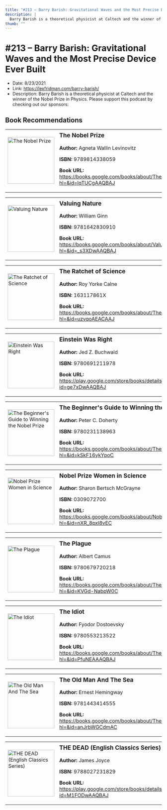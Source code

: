 ```yaml
---
title: "#213 – Barry Barish: Gravitational Waves and the Most Precise Device Ever Built"
description: |
  Barry Barish is a theoretical physicist at Caltech and the winner of the Nobel Prize in Physics. Please support this podcast by checking out our sponsors:"
thumb: ""
---
```


# #213 – Barry Barish: Gravitational Waves and the Most Precise Device Ever Built

  - Date: 8/23/2021
  - Link: https://lexfridman.com/barry-barish/
  - Description: Barry Barish is a theoretical physicist at Caltech and the winner of the Nobel Prize in Physics. Please support this podcast by checking out our sponsors:

## Book Recommendations

<table style="border: none;"><tr style="border: none;"><td style="border: none;"><img src="https://books.google.com/books/content?id=lqTUCgAAQBAJ&printsec=frontcover&img=1&zoom=1&edge=curl&source=gbs_api" alt="The Nobel Prize" width="150" style="vertical-align: top;"></td><td style="border: none; vertical-align: top;"><h3 style='margin-top: 5'>The Nobel Prize</h3><p><strong>Author:</strong> Agneta Wallin Levinovitz</p><p><strong>ISBN:</strong> 9789814338059</p><p><strong>Book URL:</strong> <a href="https://books.google.com/books/about/The_Nobel_Prize.html?hl=&id=lqTUCgAAQBAJ">https://books.google.com/books/about/The_Nobel_Prize.html?hl=&id=lqTUCgAAQBAJ</a></p></td></tr></table>
<table style="border: none;"><tr style="border: none;"><td style="border: none;"><img src="https://books.google.com/books/content?id=_s3XDwAAQBAJ&printsec=frontcover&img=1&zoom=1&edge=curl&source=gbs_api" alt="Valuing Nature" width="150" style="vertical-align: top;"></td><td style="border: none; vertical-align: top;"><h3 style='margin-top: 5'>Valuing Nature</h3><p><strong>Author:</strong> William Ginn</p><p><strong>ISBN:</strong> 9781642830910</p><p><strong>Book URL:</strong> <a href="https://books.google.com/books/about/Valuing_Nature.html?hl=&id=_s3XDwAAQBAJ">https://books.google.com/books/about/Valuing_Nature.html?hl=&id=_s3XDwAAQBAJ</a></p></td></tr></table>
<table style="border: none;"><tr style="border: none;"><td style="border: none;"><img src="https://books.google.com/books/content?id=uzvqoAEACAAJ&printsec=frontcover&img=1&zoom=1&source=gbs_api" alt="The Ratchet of Science" width="150" style="vertical-align: top;"></td><td style="border: none; vertical-align: top;"><h3 style='margin-top: 5'>The Ratchet of Science</h3><p><strong>Author:</strong> Roy Yorke Calne</p><p><strong>ISBN:</strong> 163117861X</p><p><strong>Book URL:</strong> <a href="https://books.google.com/books/about/The_Ratchet_of_Science.html?hl=&id=uzvqoAEACAAJ">https://books.google.com/books/about/The_Ratchet_of_Science.html?hl=&id=uzvqoAEACAAJ</a></p></td></tr></table>
<table style="border: none;"><tr style="border: none;"><td style="border: none;"><img src="https://books.google.com/books/content?id=ge7xDwAAQBAJ&printsec=frontcover&img=1&zoom=1&edge=curl&source=gbs_api" alt="Einstein Was Right" width="150" style="vertical-align: top;"></td><td style="border: none; vertical-align: top;"><h3 style='margin-top: 5'>Einstein Was Right</h3><p><strong>Author:</strong> Jed Z. Buchwald</p><p><strong>ISBN:</strong> 9780691211978</p><p><strong>Book URL:</strong> <a href="https://play.google.com/store/books/details?id=ge7xDwAAQBAJ">https://play.google.com/store/books/details?id=ge7xDwAAQBAJ</a></p></td></tr></table>
<table style="border: none;"><tr style="border: none;"><td style="border: none;"><img src="https://books.google.com/books/content?id=kSkF16ykYpoC&printsec=frontcover&img=1&zoom=1&edge=curl&source=gbs_api" alt="The Beginner's Guide to Winning the Nobel Prize" width="150" style="vertical-align: top;"></td><td style="border: none; vertical-align: top;"><h3 style='margin-top: 5'>The Beginner's Guide to Winning the Nobel Prize</h3><p><strong>Author:</strong> Peter C. Doherty</p><p><strong>ISBN:</strong> 9780231138963</p><p><strong>Book URL:</strong> <a href="https://books.google.com/books/about/The_Beginner_s_Guide_to_Winning_the_Nobe.html?hl=&id=kSkF16ykYpoC">https://books.google.com/books/about/The_Beginner_s_Guide_to_Winning_the_Nobe.html?hl=&id=kSkF16ykYpoC</a></p></td></tr></table>
<table style="border: none;"><tr style="border: none;"><td style="border: none;"><img src="https://books.google.com/books/content?id=nXR_8pxl8vEC&printsec=frontcover&img=1&zoom=1&source=gbs_api" alt="Nobel Prize Women in Science" width="150" style="vertical-align: top;"></td><td style="border: none; vertical-align: top;"><h3 style='margin-top: 5'>Nobel Prize Women in Science</h3><p><strong>Author:</strong> Sharon Bertsch McGrayne</p><p><strong>ISBN:</strong> 0309072700</p><p><strong>Book URL:</strong> <a href="https://books.google.com/books/about/Nobel_Prize_Women_in_Science.html?hl=&id=nXR_8pxl8vEC">https://books.google.com/books/about/Nobel_Prize_Women_in_Science.html?hl=&id=nXR_8pxl8vEC</a></p></td></tr></table>
<table style="border: none;"><tr style="border: none;"><td style="border: none;"><img src="https://books.google.com/books/content?id=KVGd-NabpW0C&printsec=frontcover&img=1&zoom=1&edge=curl&source=gbs_api" alt="The Plague" width="150" style="vertical-align: top;"></td><td style="border: none; vertical-align: top;"><h3 style='margin-top: 5'>The Plague</h3><p><strong>Author:</strong> Albert Camus</p><p><strong>ISBN:</strong> 9780679720218</p><p><strong>Book URL:</strong> <a href="https://books.google.com/books/about/The_Plague.html?hl=&id=KVGd-NabpW0C">https://books.google.com/books/about/The_Plague.html?hl=&id=KVGd-NabpW0C</a></p></td></tr></table>
<table style="border: none;"><tr style="border: none;"><td style="border: none;"><img src="https://books.google.com/books/content?id=PfuNEAAAQBAJ&printsec=frontcover&img=1&zoom=1&source=gbs_api" alt="The Idiot" width="150" style="vertical-align: top;"></td><td style="border: none; vertical-align: top;"><h3 style='margin-top: 5'>The Idiot</h3><p><strong>Author:</strong> Fyodor Dostoevsky</p><p><strong>ISBN:</strong> 9780553213522</p><p><strong>Book URL:</strong> <a href="https://books.google.com/books/about/The_Idiot.html?hl=&id=PfuNEAAAQBAJ">https://books.google.com/books/about/The_Idiot.html?hl=&id=PfuNEAAAQBAJ</a></p></td></tr></table>
<table style="border: none;"><tr style="border: none;"><td style="border: none;"><img src="https://books.google.com/books/content?id=anJrbWGCdmAC&printsec=frontcover&img=1&zoom=1&edge=curl&source=gbs_api" alt="The Old Man And The Sea" width="150" style="vertical-align: top;"></td><td style="border: none; vertical-align: top;"><h3 style='margin-top: 5'>The Old Man And The Sea</h3><p><strong>Author:</strong> Ernest Hemingway</p><p><strong>ISBN:</strong> 9781443414555</p><p><strong>Book URL:</strong> <a href="https://books.google.com/books/about/The_Old_Man_And_The_Sea.html?hl=&id=anJrbWGCdmAC">https://books.google.com/books/about/The_Old_Man_And_The_Sea.html?hl=&id=anJrbWGCdmAC</a></p></td></tr></table>
<table style="border: none;"><tr style="border: none;"><td style="border: none;"><img src="https://books.google.com/books/content?id=M1FODwAAQBAJ&printsec=frontcover&img=1&zoom=1&edge=curl&source=gbs_api" alt="THE DEAD (English Classics Series)" width="150" style="vertical-align: top;"></td><td style="border: none; vertical-align: top;"><h3 style='margin-top: 5'>THE DEAD (English Classics Series)</h3><p><strong>Author:</strong> James Joyce</p><p><strong>ISBN:</strong> 9788027231829</p><p><strong>Book URL:</strong> <a href="https://play.google.com/store/books/details?id=M1FODwAAQBAJ">https://play.google.com/store/books/details?id=M1FODwAAQBAJ</a></p></td></tr></table>
